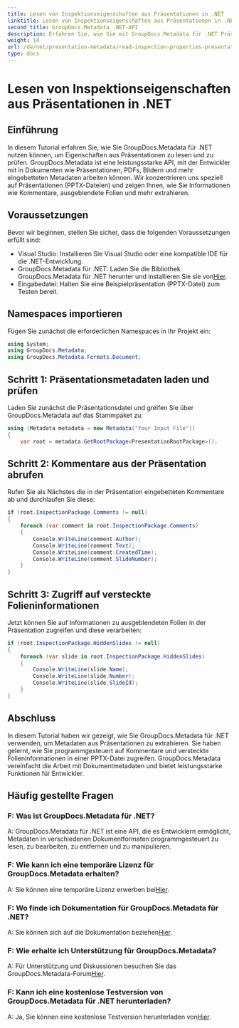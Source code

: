 ```yaml
---
title: Lesen von Inspektionseigenschaften aus Präsentationen in .NET
linktitle: Lesen von Inspektionseigenschaften aus Präsentationen in .NET
second_title: GroupDocs.Metadata .NET-API
description: Erfahren Sie, wie Sie mit GroupDocs.Metadata für .NET Präsentationsmetadaten extrahieren. Greifen Sie programmgesteuert auf Kommentare, ausgeblendete Folien und mehr zu.
weight: 14
url: /de/net/presentation-metadata/read-inspection-properties-presentations/
type: docs
---
```

# Lesen von Inspektionseigenschaften aus Präsentationen in .NET

## Einführung
In diesem Tutorial erfahren Sie, wie Sie GroupDocs.Metadata für .NET nutzen können, um Eigenschaften aus Präsentationen zu lesen und zu prüfen. GroupDocs.Metadata ist eine leistungsstarke API, mit der Entwickler mit in Dokumenten wie Präsentationen, PDFs, Bildern und mehr eingebetteten Metadaten arbeiten können. Wir konzentrieren uns speziell auf Präsentationen (PPTX-Dateien) und zeigen Ihnen, wie Sie Informationen wie Kommentare, ausgeblendete Folien und mehr extrahieren.
## Voraussetzungen
Bevor wir beginnen, stellen Sie sicher, dass die folgenden Voraussetzungen erfüllt sind:
- Visual Studio: Installieren Sie Visual Studio oder eine kompatible IDE für die .NET-Entwicklung.
-  GroupDocs.Metadata für .NET: Laden Sie die Bibliothek GroupDocs.Metadata für .NET herunter und installieren Sie sie von[Hier](https://releases.groupdocs.com/metadata/net/).
- Eingabedatei: Halten Sie eine Beispielpräsentation (PPTX-Datei) zum Testen bereit.
## Namespaces importieren
Fügen Sie zunächst die erforderlichen Namespaces in Ihr Projekt ein:
```csharp
using System;
using GroupDocs.Metadata;
using GroupDocs.Metadata.Formats.Document;
```
## Schritt 1: Präsentationsmetadaten laden und prüfen
Laden Sie zunächst die Präsentationsdatei und greifen Sie über GroupDocs.Metadata auf das Stammpaket zu:
```csharp
using (Metadata metadata = new Metadata("Your Input File"))
{
    var root = metadata.GetRootPackage<PresentationRootPackage>();
```
## Schritt 2: Kommentare aus der Präsentation abrufen
Rufen Sie als Nächstes die in der Präsentation eingebetteten Kommentare ab und durchlaufen Sie diese:
```csharp
if (root.InspectionPackage.Comments != null)
{
    foreach (var comment in root.InspectionPackage.Comments)
    {
        Console.WriteLine(comment.Author);
        Console.WriteLine(comment.Text);
        Console.WriteLine(comment.CreatedTime);
        Console.WriteLine(comment.SlideNumber);
    }
}
```
## Schritt 3: Zugriff auf versteckte Folieninformationen
Jetzt können Sie auf Informationen zu ausgeblendeten Folien in der Präsentation zugreifen und diese verarbeiten:
```csharp
if (root.InspectionPackage.HiddenSlides != null)
{
    foreach (var slide in root.InspectionPackage.HiddenSlides)
    {
        Console.WriteLine(slide.Name);
        Console.WriteLine(slide.Number);
        Console.WriteLine(slide.SlideId);
    }
}
```
## Abschluss
In diesem Tutorial haben wir gezeigt, wie Sie GroupDocs.Metadata für .NET verwenden, um Metadaten aus Präsentationen zu extrahieren. Sie haben gelernt, wie Sie programmgesteuert auf Kommentare und versteckte Folieninformationen in einer PPTX-Datei zugreifen. GroupDocs.Metadata vereinfacht die Arbeit mit Dokumentmetadaten und bietet leistungsstarke Funktionen für Entwickler.

## Häufig gestellte Fragen
### F: Was ist GroupDocs.Metadata für .NET?
A: GroupDocs.Metadata für .NET ist eine API, die es Entwicklern ermöglicht, Metadaten in verschiedenen Dokumentformaten programmgesteuert zu lesen, zu bearbeiten, zu entfernen und zu manipulieren.
### F: Wie kann ich eine temporäre Lizenz für GroupDocs.Metadata erhalten?
 A: Sie können eine temporäre Lizenz erwerben bei[Hier](https://purchase.groupdocs.com/temporary-license/).
### F: Wo finde ich Dokumentation für GroupDocs.Metadata für .NET?
 A: Sie können sich auf die Dokumentation beziehen[Hier](https://tutorials.groupdocs.com/metadata/net/).
### F: Wie erhalte ich Unterstützung für GroupDocs.Metadata?
 A: Für Unterstützung und Diskussionen besuchen Sie das GroupDocs.Metadata-Forum[Hier](https://forum.groupdocs.com/c/metadata/14).
### F: Kann ich eine kostenlose Testversion von GroupDocs.Metadata für .NET herunterladen?
 A: Ja, Sie können eine kostenlose Testversion herunterladen von[Hier](https://releases.groupdocs.com/).